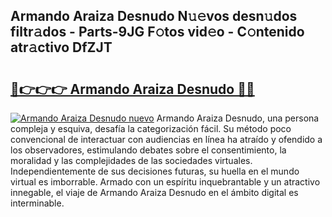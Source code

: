 ## Armando Araiza Desnudo N𝚞𝚎vos desn𝚞dos filtr𝚊dos - Parts-9JG F𝚘tos vid𝚎o - C𝚘ntenido atr𝚊ctivo DfZJT

# <h2><a href="http://mbbbaq.tromn.icu/?c=Armando+Araiza+Desnudo">🔗👉👉👉 Armando Araiza Desnudo 🔗🔗</a></h2>

[![Armando Araiza Desnudo nuevo](https://i.imgur.com/pEAQMta.gif)](http://mbbbaq.tromn.icu/?c=Armando+Araiza+Desnudo)
Armando Araiza Desnudo, una persona compleja y esquiva, desafía la categorización fácil. Su método poco convencional de interactuar con audiencias en línea ha atraído y ofendido a los observadores, estimulando debates sobre el consentimiento, la moralidad y las complejidades de las sociedades virtuales. Independientemente de sus decisiones futuras, su huella en el mundo virtual es imborrable. Armado con un espíritu inquebrantable y un atractivo innegable, el viaje de Armando Araiza Desnudo en el ámbito digital es interminable.

